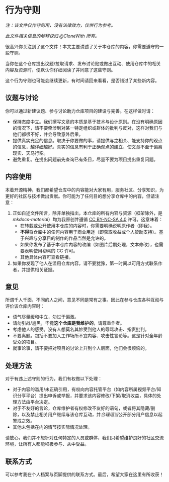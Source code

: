 # 行为守则

*注：该文件仅作守则用，没有法律效力，仅供行为参考。*

*此文件相关信息的解释权归 @CloneWith 所有。*

很高兴你关注到了这个文件！本文主要讲述了关于本仓库的内容，你需要遵守的一些守则。

当你在这个仓库提出议题/拉取请求、发布讨论贴或做出互动、使用仓库中的相关内容及资源时，便默认你仔细阅读了并同意了这些守则。

这个行为守则也可能会继续更新，有时间请回来看看，是否错过了某些新内容。

## 议题与讨论

你可以通过新建议题、参与讨论助力仓库项目的建设与完善。在这样做时请：

- 保持态度中立。我们撰写文章的本质是基于技术与设计原则。在没有明确原因的情况下，请不要牵涉到对某一特定组织或群体的批判与反对，这样对我们与他们都很不好，并会导致意外后果。
- 提供真实充足的信息。取决于你要做的事，请提供与之相关、能支持你的观点的信息，越详细越好。真实的信息有利于正确观点的建立，使文章不至于偏离现实、天马行空。
- 避免重复。在提出问题前先查询已有条目，尽量不要为项目提出重复问题。

## 内容使用

本着开源精神，我们都希望仓库中的内容能对大家有用，服务社区、分享知识，为更好的社区与技术做出贡献。你可能为了任何目的想分享仓库中的内容，但请注意：

1. 正如自述文件所言，除非单独指出，本仓库的所有内容与资源（框架除外，是 *mkdocs-material*）均为我原创并遵循 [CC BY-NC-SA 4.0](https://creativecommons.org/licenses/by-nc-nd/4.0/?ref=chooser-v1) 许可。这意味着：
   - 在转载或公开使用本仓库的内容时，你需要明确说明原作者（即我）。
   - **不得**将仓库中的任何内容用于商业用途（即获取收益或个人赞助支持）。基于兴趣与分享目的制作的作品当然是允许的。
   - 如果你发布了基于本仓库内容的改编（如图片后期处理，文本修改），也需要表明使用*相同*的 CC 许可。
   - 其他具体内容可查看链接。
2. 如果你发现了他人在滥用仓库内容，请不要犹豫，第一时间以可用方式联系作者，并提供相关证据。

## 意见

所谓千人千面，不同的人之间，意见不同是常有之事。因此在参与仓库各种互动与评价该仓库内容时：

- 语气尽量缓和中立，勿过于偏激。
- 请勿引战/尬黑，毕竟**这个仓库是我维护的**，请尊重作者。
- 考虑他人的感受。没有人想莫名其妙受到他人的辱骂攻击、指责批判。
- 不要离题。包括不要加入工作场所不宜内容、攻击性言论等。这是针对全年龄受众的项目。
- 就事论事，请不要把对项目的讨论上升到个人层面，他们会很烦恼的。

## 处理方法

对于有违上述守则的行为，我们有权做以下处理：

- 对于内容的滥用/未正确引用，有权向内容托管平台（如内容所属视频平台/知识分享平台）提出申诉或举报，并要求该内容修改/下架/取消收益，具体的处理方法由平台决定。
- 对于不友好的言论，仓库维护者有权修改不友好的语句，或者将其隐藏/删除，以及禁止相关用户继续与该仓库互动，并*合理适当*公开部分用户信息以起警戒之效。
- 其他未包括在内的情节按实际情况处理。

请放心，我们并不想针对任何特定的人员或群体，我们只希望维护良好的社区交流环境，让所有人都能积极参与、从中受益。

## 联系方式

可以参考我在个人档案与页脚提供的联系方式。最后，希望大家在这里有所收获！

